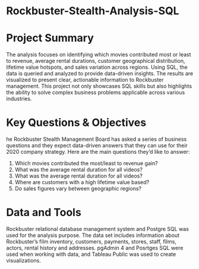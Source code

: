 # Rockbuster-Stealth-Analysis-SQL
# Project Summary
The analysis focuses on identifying which movies contributed most or least to revenue, average rental durations, customer geographical distribution, lifetime value hotspots, and sales variation across regions. Using SQL, the data is queried and analyzed to provide data-driven insights. The results are visualized to present clear, actionable information to Rockbuster management. This project not only showcases SQL skills but also highlights the ability to solve complex business problems applicable across various industries.
# Key Questions & Objectives
he Rockbuster Stealth Management Board has asked a series of business questions and they expect data-driven answers that they can use for their 2020 company strategy. Here are the main questions they’d like to answer:
01. Which movies contributed the most/least to revenue gain?
02. What was the average rental duration for all videos?
03. What was the average rental duration for all videos?
04. Where are customers with a high lifetime value based?
05. Do sales figures vary between geographic regions?
# Data and Tools
Rockbuster relational database management system and Postgre SQL was used for the analysis purpose. The data set includes information about Rockbuster’s film inventory, customers, payments, stores, staff, films, actors, rental history and addresses. pgAdmin 4 and Posrtges SQL were used when working with data, and Tableau Public was used to create visualizations.


